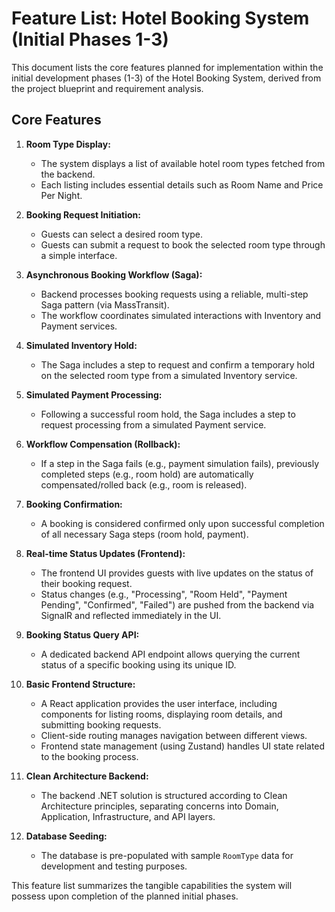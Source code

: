 # Feature List: Hotel Booking System (Initial Phases 1-3)

This document lists the core features planned for implementation within the initial development phases (1-3) of the Hotel Booking System, derived from the project blueprint and requirement analysis.

## Core Features

1.  **Room Type Display:**
    *   The system displays a list of available hotel room types fetched from the backend.
    *   Each listing includes essential details such as Room Name and Price Per Night.

2.  **Booking Request Initiation:**
    *   Guests can select a desired room type.
    *   Guests can submit a request to book the selected room type through a simple interface.

3.  **Asynchronous Booking Workflow (Saga):**
    *   Backend processes booking requests using a reliable, multi-step Saga pattern (via MassTransit).
    *   The workflow coordinates simulated interactions with Inventory and Payment services.

4.  **Simulated Inventory Hold:**
    *   The Saga includes a step to request and confirm a temporary hold on the selected room type from a simulated Inventory service.

5.  **Simulated Payment Processing:**
    *   Following a successful room hold, the Saga includes a step to request processing from a simulated Payment service.

6.  **Workflow Compensation (Rollback):**
    *   If a step in the Saga fails (e.g., payment simulation fails), previously completed steps (e.g., room hold) are automatically compensated/rolled back (e.g., room is released).

7.  **Booking Confirmation:**
    *   A booking is considered confirmed only upon successful completion of all necessary Saga steps (room hold, payment).

8.  **Real-time Status Updates (Frontend):**
    *   The frontend UI provides guests with live updates on the status of their booking request.
    *   Status changes (e.g., "Processing", "Room Held", "Payment Pending", "Confirmed", "Failed") are pushed from the backend via SignalR and reflected immediately in the UI.

9.  **Booking Status Query API:**
    *   A dedicated backend API endpoint allows querying the current status of a specific booking using its unique ID.

10. **Basic Frontend Structure:**
    *   A React application provides the user interface, including components for listing rooms, displaying room details, and submitting booking requests.
    *   Client-side routing manages navigation between different views.
    *   Frontend state management (using Zustand) handles UI state related to the booking process.

11. **Clean Architecture Backend:**
    *   The backend .NET solution is structured according to Clean Architecture principles, separating concerns into Domain, Application, Infrastructure, and API layers.

12. **Database Seeding:**
    *   The database is pre-populated with sample `RoomType` data for development and testing purposes.

This feature list summarizes the tangible capabilities the system will possess upon completion of the planned initial phases.
